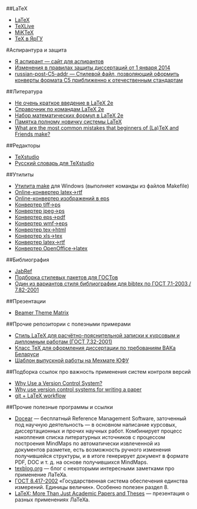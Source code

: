 ##LaTeX
* [LaTeX](http://www.latex-project.org/)
* [TeXLive](http://www.tug.org/texlive/index.html)
* [MiKTeX](http://www.miktex.org/)
* [TeX в ЯрГУ](http://www.tex.uniyar.ac.ru/soft.html)

#Аспирантура и защита
* [Я аспирант — сайт для аспирантов](http://yaaspirant.ru/)
* [Изменения в правилах защиты диссертаций от 1 января 2014](http://aakinshin.blogspot.ru/2014/01/government-decree-842.html)
* [russian-post-C5-addr — Стилевой файл, позволяющий оформить конверты формата C5 приближенно к отечественным стандартам](https://github.com/nvoronchev/russian-post-C5-addr)

##Литература
* [Не очень краткое введение в LaTeX 2e](http://www.ccas.ru/voron/download/books/tex/oetiker99latex.pdf)
* [Справочник по командам LaTeX 2e](http://grammarware.net/text/syutkin/TextInLaTeX.pdf)
* [Набор математических формул в LaTeX 2e](http://grammarware.net/text/syutkin/MathInLaTeX.pdf)
* [Памятка полному новичку системы LaTeX](http://kostyrka.ru/blog/archives/837)
* [What are the most common mistakes that beginners of (La)TeX and Friends make?](http://tex.stackexchange.com/questions/139873/what-are-the-most-common-mistakes-that-beginners-of-latex-and-friends-make)

##Редакторы
* [TeXstudio](http://texstudio.sourceforge.net/)
* [Русский словарь для TeXstudio](http://extensions.openoffice.org/en/project/dict_ru_RU_yo)

##Утилиты
* [Утилита make](http://gnuwin32.sourceforge.net/packages/make.htm) для Windows (выполняет команды из файлов Makefile)
* [Online-конвертер latex->rtf](http://www.sciweavers.org/convert-latex-to-rtf)
* [Online-конвертер изображений в eps](http://www.converthub.com/)
* [Конвертер tiff->ps](http://www.libtiff.org/)
* [Конвертер jpeg->ps](http://www.pdflib.com/)
* [Конвертер eps->pdf](http://www.ctan.org/tex-archive/support/epstopdf/?action=/tex-archive/support/)
* [Конвертер wmf->eps](http://www.wmf2eps.de.vu/)
* [Конвертер tex->html](http://hutchinson.belmont.ma.us/tth/)
* [Конвертер xls->tex](http://www.jam-software.com/software.html)
* [Конвертер latex->rtf](http://sourceforge.net/projects/latex2rtf/)
* [Конвертер OpenOffice->latex](http://writer2latex.sourceforge.net/)

##Библиография
* [JabRef](http://www.jabref.org/)
* [Подборка стилевых пакетов для ГОСТов](http://www.ctan.org/tex-archive/biblio/bibtex/contrib/gost)
* [Один из вариантов стиля библиографии для bibtex по ГОСТ 7.1-2003 / 7.82-2001](https://github.com/artptr/bibgost)

##Презентации
* [Beamer Theme Matrix](http://www.hartwork.org/beamer-theme-matrix/)

##Прочие репозитории с полезными примерами
* [Стиль LaTeX для расчётно-пояснительной записки к курсовым и дипломным работам (ГОСТ 7.32-2001)](https://github.com/rominf/latex-g7-32)
* [Класс TeX для оформления диссертации по требованиям ВАКа Беларуси](https://github.com/belgraviton/thesisby)
* [Шаблон выпускной работы на Мехмате ЮФУ](https://github.com/MMCS-SFEDU/mmcs_sfedu_thesis)

##Подборка ссылок про важность применения систем контроля версий
* [Why Use a Version Control System?](http://www.git-tower.com/learn/git/ebook/mac/basics/why-use-version-control)
* [Why use version control systems for writing a paper](http://academia.stackexchange.com/questions/5277/why-use-version-control-systems-for-writing-a-paper/5286#5286)
* [git + LaTeX workflow](http://stackoverflow.com/questions/6188780/git-latex-workflow)

##Прочие полезные программы и ссылки
* [Docear](http://www.docear.org/) — бесплатный Reference Management Software, заточенный под научную деятельность — в основном написание курсовых, диссертационных и прочих научных работ. Комбинирует процесс накопления списка литературных источников с процессом построения MindMaps по автоматически извлеченной из документов разметке, есть возможность ручного изменения получившейся структуры, и в итоге генерирует документ в формате PDF, DOC и т. д. на основе получившихся MindMaps.
* [texblog.org](http://texblog.org/) — блог с некоторыми интересными заметками про применение ЛаТеХа.
* [ГОСТ 8.417-2002](http://hoster.bmstu.ru/~ms/normocontrol/gosts/8.417-2002.pdf) «Государственная система обеспечения единства измерений. Единицы величин». Особенно полезен раздел 8.
* [LaTeX: More Than Just Academic Papers and Theses](http://www.overleaf.com/articles/latex-more-than-just-academic-papers-and-theses/cyfvvyfrpmyn#.VpPt_h5hUlh) — презентация о разных применениях ЛаТеХа.


